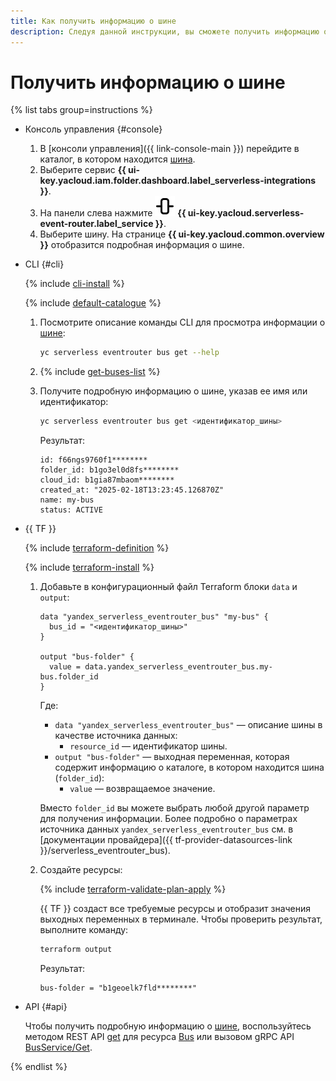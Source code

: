 ```yaml
---
title: Как получить информацию о шине
description: Следуя данной инструкции, вы сможете получить информацию о шине {{ er-full-name }}.
---
```


# Получить информацию о шине

{% list tabs group=instructions %}

- Консоль управления {#console}

  1. В [консоли управления]({{ link-console-main }}) перейдите в каталог, в котором находится [шина](../../../concepts/eventrouter/bus.md).
  1. Выберите сервис **{{ ui-key.yacloud.iam.folder.dashboard.label_serverless-integrations }}**.
  1. На панели слева нажмите ![image](../../../../_assets/console-icons/object-align-center-vertical.svg) **{{ ui-key.yacloud.serverless-event-router.label_service }}**.
  1. Выберите шину. На странице **{{ ui-key.yacloud.common.overview }}** отобразится подробная информация о шине.

- CLI {#cli}

  {% include [cli-install](../../../../_includes/cli-install.md) %}

  {% include [default-catalogue](../../../../_includes/default-catalogue.md) %}

  1. Посмотрите описание команды CLI для просмотра информации о [шине](../../../concepts/eventrouter/bus.md):

     ```bash
     yc serverless eventrouter bus get --help
     ```

  1. {% include [get-buses-list](../../../../_includes/serverless-integrations/get-buses-list.md) %}

  1. Получите подробную информацию о шине, указав ее имя или идентификатор:

     ```bash
     yc serverless eventrouter bus get <идентификатор_шины>
     ```

     Результат:

     ```text
     id: f66ngs9760f1********
     folder_id: b1go3el0d8fs********
     cloud_id: b1gia87mbaom********
     created_at: "2025-02-18T13:23:45.126870Z"
     name: my-bus
     status: ACTIVE
     ```

- {{ TF }}

  {% include [terraform-definition](../../../../_tutorials/_tutorials_includes/terraform-definition.md) %}

  {% include [terraform-install](../../../../_includes/terraform-install.md) %}

  1. Добавьте в конфигурационный файл Terraform блоки `data` и `output`:

      ```hcl
      data "yandex_serverless_eventrouter_bus" "my-bus" {
        bus_id = "<идентификатор_шины>"
      }

      output "bus-folder" {
        value = data.yandex_serverless_eventrouter_bus.my-bus.folder_id
      }
      ```

      Где:

      * `data "yandex_serverless_eventrouter_bus"` — описание шины в качестве источника данных:
         * `resource_id` — идентификатор шины.
      * `output "bus-folder"` — выходная переменная, которая содержит информацию о каталоге, в котором находится шина (`folder_id`):
         * `value` — возвращаемое значение.

     Вместо `folder_id` вы можете выбрать любой другой параметр для получения информации. Более подробно о параметрах источника данных `yandex_serverless_eventrouter_bus` см. в [документации провайдера]({{ tf-provider-datasources-link }}/serverless_eventrouter_bus).

  1. Создайте ресурсы:

      {% include [terraform-validate-plan-apply](../../../../_tutorials/_tutorials_includes/terraform-validate-plan-apply.md) %}

      {{ TF }} создаст все требуемые ресурсы и отобразит значения выходных переменных в терминале. Чтобы проверить результат, выполните команду:

      ```bash
      terraform output
      ```

      Результат:

      ```text
      bus-folder = "b1geoelk7fld********"
      ```

- API {#api}

  Чтобы получить подробную информацию о [шине](../../../concepts/eventrouter/bus.md), воспользуйтесь методом REST API [get](../../../../serverless-integrations/eventrouter/api-ref/Bus/get.md) для ресурса [Bus](../../../../serverless-integrations/eventrouter/api-ref/Bus/index.md) или вызовом gRPC API [BusService/Get](../../../../serverless-integrations/eventrouter/api-ref/grpc/Bus/get.md).

{% endlist %}